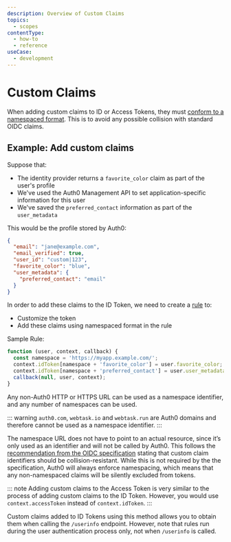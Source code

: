 ```yaml
---
description: Overview of Custom Claims
topics:
  - scopes
contentType:
  - how-to
  - reference
useCase:
  - development
---
```

# Custom Claims

When adding custom claims to ID or Access Tokens, they must [conform to a namespaced format](/api-auth/tutorials/adoption/scope-custom-claims). This is to avoid any possible collision with standard OIDC claims.

## Example: Add custom claims

Suppose that:

* The identity provider returns a `favorite_color` claim as part of the user's profile
* We've used the Auth0 Management API to set application-specific information for this user
* We've saved the `preferred_contact` information as part of the `user_metadata`

This would be the profile stored by Auth0:

```json
{
  "email": "jane@example.com",
  "email_verified": true,
  "user_id": "custom|123",
  "favorite_color": "blue",
  "user_metadata": {
    "preferred_contact": "email"
  }
}
```

In order to add these claims to the ID Token, we need to create a [rule](/rules) to:

* Customize the token
* Add these claims using namespaced format in the rule

Sample Rule:

```js
function (user, context, callback) {
  const namespace = 'https://myapp.example.com/';
  context.idToken[namespace + 'favorite_color'] = user.favorite_color;
  context.idToken[namespace + 'preferred_contact'] = user.user_metadata.preferred_contact;
  callback(null, user, context);
}
```

Any non-Auth0 HTTP or HTTPS URL can be used as a namespace identifier, and any number of namespaces can be used.

::: warning
`auth0.com`, `webtask.io` and `webtask.run` are Auth0 domains and therefore cannot be used as a namespace identifier.
:::

The namespace URL does not have to point to an actual resource, since it’s only used as an identifier and will not be called by Auth0. This follows the [recommendation from the OIDC specification](https://openid.net/specs/openid-connect-core-1_0.html#AdditionalClaims) stating that custom claim identifiers should be collision-resistant. While this is not required by the the specification, Auth0 will always enforce namespacing, which means that any non-namespaced claims will be silently excluded from tokens.

::: note
Adding custom claims to the Access Token is very similar to the process of adding custom claims to the ID Token. However, you would use `context.accessToken` instead of `context.idToken`.
:::

Custom claims added to ID Tokens using this method allows you to obtain them when calling the `/userinfo` endpoint. However, note that rules run during the user authentication process only, not when `/userinfo` is called.
